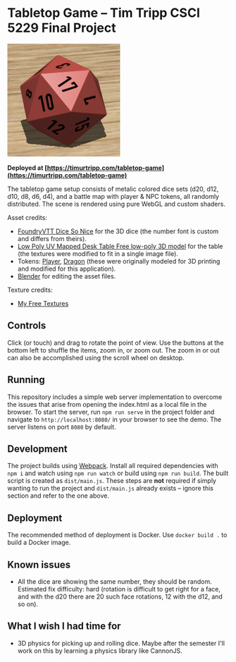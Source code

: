 # Tabletop Game – Tim Tripp CSCI 5229 Final Project

<img src="icon.png" alt="Red D20 resting on a wood surface and casting a shadow">

**Deployed at [https://timurtripp.com/tabletop-game](https://timurtripp.com/tabletop-game)**

The tabletop game setup consists of metalic colored dice sets (d20, d12, d10, d8, d6, d4), and a battle map with player &amp; NPC tokens, all randomly distributed. The scene is rendered using pure WebGL and custom shaders.

Asset credits:
- [FoundryVTT Dice So Nice](https://gitlab.com/riccisi/foundryvtt-dice-so-nice) for the 3D dice (the number font is custom and differs from theirs).
- [Low Poly UV Mapped Desk Table Free low-poly 3D model](https://www.cgtrader.com/free-3d-models/furniture/furniture-set/low-poly-uv-mapped-desktable) for the table (the textures were modified to fit in a single image file).
- Tokens: [Player](https://www.thingiverse.com/thing:4573344), [Dragon](https://www.thingiverse.com/thing:4820671) (these were originally modeled for 3D printing and modified for this application).
- [Blender](https://www.blender.org) for editing the asset files.

Texture credits:
- [My Free Textures](https://www.myfreetextures.com/)

## Controls
Click (or touch) and drag to rotate the point of view. Use the buttons at the bottom left to shuffle the items, zoom in, or zoom out. The zoom in or out can also be accomplished using the scroll wheel on desktop.

## Running
This repository includes a simple web server implementation to overcome the issues that arise from opening the index.html as a local file in the browser. To start the server, run `npm run serve` in the project folder and navigate to `http://localhost:8080/` in your browser to see the demo. The server listens on port `8080` by default.

## Development
The project builds using [Webpack](https://webpack.js.org). Install all required dependencies with `npm i` and watch using `npm run watch` or build using `npm run build`. The built script is created as `dist/main.js`. These steps are **not** required if simply wanting to run the project and `dist/main.js` already exists – ignore this section and refer to the one above.

## Deployment
The recommended method of deployment is Docker. Use `docker build .` to build a Docker image.

## Known issues
- All the dice are showing the same number, they should be random. Estimated fix difficulty: hard (rotation is difficult to get right for a face, and with the d20 there are 20 such face rotations, 12 with the d12, and so on).

## What I wish I had time for
- 3D physics for picking up and rolling dice. Maybe after the semester I'll work on this by learning a physics library like CannonJS.
